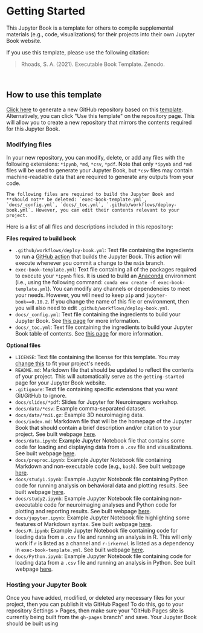 # Getting Started

This Jupyter Book is a template for others to compile supplemental materials (e.g., code, visualizations) for their projects into their own Jupyter Book website.

If you use this template, please use the following citation:

<blockquote>Rhoads, S. A. (2021). Executable Book Template. Zenodo.</blockquote>
<br>

## How to use this template

[Click here](https://github.com/shawnrhoads/executable-book-template/generate) to generate a new GitHub repository based on this [template](https://github.com/shawnrhoads/executable-book-template). Alternatively, you can click "Use this template" on the repository page. This will allow you to create a new repository that mirrors the contents required for this Jupyter Book.

### Modifying files

In your new repository, you can modify, delete, or add any files with the following extensions: `*ipynb`, `*md`, `*csv`, `*pdf`. Note that only `*ipynb` and `*md` files will be used to generate your Jupyter Book, but `*csv` files may contain machine-readable data that are required to generate any outputs from your code. 

```{note} Important!
The following files are required to build the Jupyter Book and **should not** be deleted: `exec-book-template.yml`, `docs/_config.yml`, `docs/_toc.yml`, `.github/workflows/deploy-book.yml`. However, you can edit their contents relevant to your project. 
```

Here is a list of all files and descriptions included in this repository:

**Files required to build book**
- `.github/workflows/deploy-book.yml`: Text file containing the ingredients to run a [GitHub action](https://github.com/features/actions) that builds the Jupyter Book. This action will execute whenever you commit a change to the `main` branch.
- `exec-book-template.yml`: Text file containing all of the packages required to execute your `*ipynb` files. It is used to build an [Anaconda](https://www.anaconda.com/products/individual#Downloads) environment (i.e., using the following command: `conda env create -f exec-book-template.yml`). You can modify any channels or dependencies to meet your needs. However, you will need to keep `pip` and `jupyter-book==0.10.2`. If you change the name of this file or environment, then you will also need to edit `.github/workflows/deploy-book.yml`. 
- `docs/_config.yml`: Text file containing the ingredients to build your Jupyter Book. See [this page](https://jupyterbook.org/customize/config.html) for more information.
- `docs/_toc.yml`: Text file containing the ingredients to build your Jupyter Book table of contents. See [this page](https://jupyterbook.org/structure/configure.html) for more information.

**Optional files**
- `LICENSE`: Text file containing the license for this template. You may [change this](https://docs.github.com/en/repositories/managing-your-repositorys-settings-and-features/customizing-your-repository/licensing-a-repository#searching-github-by-license-type) to fit your project's needs.
- `README.md`: Markdown file that should be updated to reflect the contents of your project. This will automatically serve as the `getting-started` page for your Jupyter Book website.
- `.gitignore`: Text file containing specific extensions that you want Git/GitHub to ignore.
- `docs/slides/*pdf`: Slides for Jupyter for Neuroimagers workshop.
- `docs/data/*csv`: Example comma-separated dataset.
- `docs/data/*nii.gz`: Example 3D neuroimaging data.
- `docs/index.md`: Markdown file that will be the homepage of the Jupyter Book that should contain a brief description and/or citation to your project. See built webpage [here](https://shawnrhoads.github.io/executable-book-template/).
- `docs/data.ipynb`: Example Jupyter Notebook file that contains some code for loading and displaying data from a `.csv` file and visualizations. See built webpage [here](https://shawnrhoads.github.io/executable-book-template/data.html).
- `docs/preproc.ipynb`: Example Jupyter Notebook file containing Markdown and non-executable code (e.g., `bash`). See built webpage [here](https://shawnrhoads.github.io/executable-book-template/preproc.html).
- `docs/study1.ipynb`: Example Jupyter Notebook file containing Python code for running analysis on behavioral data and plotting results. See built webpage [here](https://shawnrhoads.github.io/executable-book-template/study1.html).
- `docs/study2.ipynb`: Example Jupyter Notebook file containing non-executable code for neuroimaging analyses and Python code for plotting and reporting results. See built webpage [here](https://shawnrhoads.github.io/executable-book-template/study2.html).
- `docs/jupyter.ipynb`: Example Jupyter Notebook file highlighting some features of Markdown syntax. See built webpage [here](https://shawnrhoads.github.io/executable-book-template/jupyter.html).
- `docs/R.ipynb`: Example Jupyter Notebook file containing code for loading data from a `.csv` file and running an analysis in R. This will only work if `r` is listed as a channel and `r-irkernel` is listed as a dependency in `exec-book-template.yml`. See built webpage [here](https://shawnrhoads.github.io/executable-book-template/R.html).
- `docs/Python.ipynb`: Example Jupyter Notebook file containing code for loading data from a `.csv` file and running an analysis in Python. See built webpage [here](https://shawnrhoads.github.io/executable-book-template/Python.html). 

### Hosting your Jupyter Book

Once you have added, modified, or deleted any necessary files for your project, then you can publish it via GitHub Pages! To do this, go to your repository Settings > Pages, then make sure your "GitHub Pages site is currently being built from the `gh-pages` branch" and save. Your Jupyter Book should be built using 